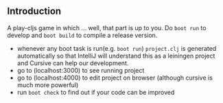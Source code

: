## Introduction

A play-cljs game in which ... well, that part is up to you.
Do `boot run` to develop and `boot build` to compile a release version.

* whenever any boot task is run(e.g. `boot run`) `project.clj` is generated automatically
  so that IntelliJ will understand this as a leiningen project and Cursive can help our development.
* go to (localhost:3000) to see running project
* go to (localhost:4000) to edit project on browser (although cursive is much more powerful)
* run `boot check` to find out if your code can be improved
